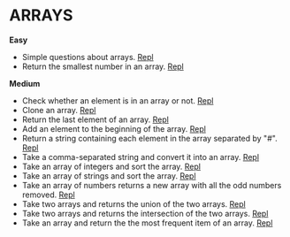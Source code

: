 # ARRAYS

**Easy**
* Simple questions about arrays. [Repl](https://repl.it/@KevinEwig/SimpleArrayQuestions)
* Return the smallest number in an array. [Repl](https://repl.it/@KevinEwig/ReturnTheSmallestNumber)

**Medium**
* Check whether an element is in an array or not. [Repl](https://repl.it/@KevinEwig/CheckIfElementIsInArray)
* Clone an array. [Repl](https://repl.it/@KevinEwig/CloneAnArray)
* Return the last element of an array. [Repl](https://repl.it/@KevinEwig/ReturnLastElementInArray)
* Add an element to the beginning of the array. [Repl](https://repl.it/@KevinEwig/AddElementToBeginningOfArray)
* Return a string containing each element in the array separated by "#". [Repl](https://repl.it/@KevinEwig/CombineArrayIntoHashString)
* Take a comma-separated string and convert it into an array. [Repl](https://repl.it/@KevinEwig/CommaSeparatedStringToArray)
* Take an array of integers and sort the array. [Repl](https://repl.it/@KevinEwig/SortAnArrayOfNumbers)
* Take an array of strings and sort the array. [Repl](https://repl.it/@KevinEwig/SortAnArrayOfStrings)
* Take an array of numbers returns a new array with all the odd numbers removed. [Repl](https://repl.it/@KevinEwig/ArrayWithOddNumbersRemoved)
* Take two arrays and returns the union of the two arrays. [Repl](https://repl.it/@KevinEwig/UnionOfTwoArrays)
* Take two arrays and returns the intersection of the two arrays. [Repl](https://repl.it/@KevinEwig/IntersectionOfTwoArrays)
* Take an array and return the the most frequent item of an array. [Repl](https://repl.it/@KevinEwig/GetMostFrequentElement)


